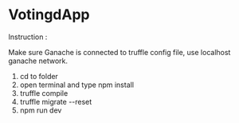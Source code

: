 # VotingdApp

Instruction :

Make sure Ganache is connected to truffle config file, use localhost ganache network.

1. cd to folder
2. open terminal and type npm install
3. truffle compile
4. truffle migrate --reset
5. npm run dev
